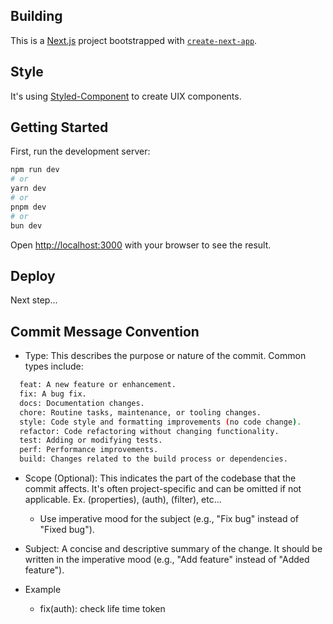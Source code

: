 ## Building

This is a [Next.js](https://nextjs.org/) project bootstrapped with [`create-next-app`](https://github.com/vercel/next.js/tree/canary/packages/create-next-app).

## Style

It's using [Styled-Component](https://styled-components.com/) to create UIX components.

## Getting Started

First, run the development server:

```bash
npm run dev
# or
yarn dev
# or
pnpm dev
# or
bun dev
```

Open [http://localhost:3000](http://localhost:3000) with your browser to see the result.

## Deploy

Next step...

## Commit Message Convention

- Type: This describes the purpose or nature of the commit. Common types include:

```bash
  feat: A new feature or enhancement.
  fix: A bug fix.
  docs: Documentation changes.
  chore: Routine tasks, maintenance, or tooling changes.
  style: Code style and formatting improvements (no code change).
  refactor: Code refactoring without changing functionality.
  test: Adding or modifying tests.
  perf: Performance improvements.
  build: Changes related to the build process or dependencies.
```

- Scope (Optional): This indicates the part of the codebase that the commit affects. It's often project-specific and can be omitted if not applicable. Ex. (properties), (auth), (filter), etc...

  - Use imperative mood for the subject (e.g., "Fix bug" instead of "Fixed bug").

- Subject: A concise and descriptive summary of the change. It should be written in the imperative mood (e.g., "Add feature" instead of "Added feature").

- Example

  - fix(auth): check life time token
